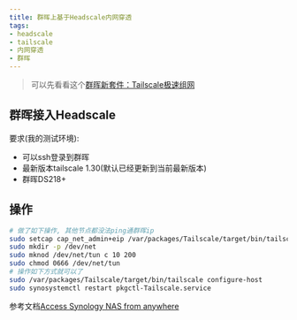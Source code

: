 ```yaml
---
title: 群晖上基于Headscale内网穿透
tags:
- headscale
- tailscale
- 内网穿透
- 群晖
---
```


> 可以先看看这个[群晖新套件：Tailscale极速组网](/posts/tailscale-working-nas-dsm7)

## 群晖接入Headscale

要求(我的测试环境):

- 可以ssh登录到群晖
- 最新版本tailscale 1.30(默认已经更新到当前最新版本)
- 群晖DS218+

## 操作

```bash
# 做了如下操作, 其他节点都没法ping通群晖ip
sudo setcap cap_net_admin+eip /var/packages/Tailscale/target/bin/tailscaled
sudo mkdir -p /dev/net
sudo mknod /dev/net/tun c 10 200
sudo chmod 0666 /dev/net/tun
# 操作如下方式就可以了
sudo /var/packages/Tailscale/target/bin/tailscale configure-host
sudo synosystemctl restart pkgctl-Tailscale.service
```

参考文档[Access Synology NAS from anywhere](https://tailscale.com/kb/1131/synology/#enabling-synology-outbound-connections)
